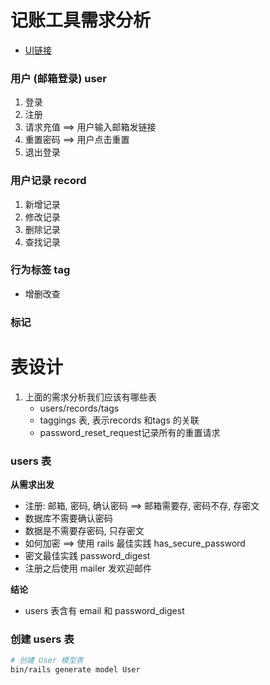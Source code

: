 # 记账工具需求分析
- [UI链接](https://www.figma.com/file/EsMyL1C8CuoSGLpa7pmvS5/%E6%97%BA%E8%B4%A2%E8%AE%B0%E8%B4%A6%EF%BC%88%E7%BD%91%E7%BB%9C%E7%89%88%EF%BC%89?node-id=0%3A1)


### 用户 (邮箱登录) user
1. 登录
2. 注册
3. 请求充值 ==> 用户输入邮箱发链接
4. 重置密码 ==> 用户点击重置
5. 退出登录


### 用户记录 record
1. 新增记录
2. 修改记录
3. 删除记录
4. 查找记录

### 行为标签 tag
- 增删改查

### 标记


# 表设计
1. 上面的需求分析我们应该有哪些表
   - users/records/tags
   - taggings 表, 表示records 和tags 的关联
   - password_reset_request记录所有的重置请求


### users 表
**从需求出发**
- 注册: 邮箱, 密码, 确认密码 ==> 邮箱需要存, 密码不存, 存密文
- 数据库不需要确认密码
- 数据是不需要存密码, 只存密文
- 如何加密 ==> 使用 rails 最佳实践 has_secure_password
- 密文最佳实践 password_digest
- 注册之后使用 mailer 发欢迎邮件

**结论**
- users 表含有 email 和 password_digest

### 创建 users 表
```bash
# 创建 User 模型表
bin/rails generate model User
```